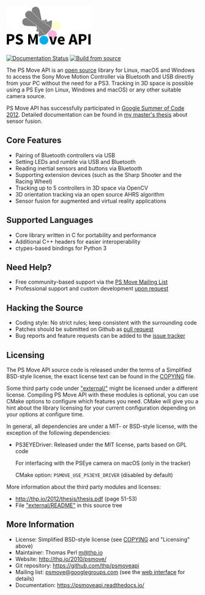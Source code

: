 ![PS Move API](./contrib/header.png)
===========

[![Documentation Status](https://readthedocs.org/projects/psmoveapi/badge/?version=latest)](https://psmoveapi.readthedocs.io/en/latest)
[![Build from source](https://github.com/thp/psmoveapi/actions/workflows/build.yml/badge.svg)](https://github.com/thp/psmoveapi/actions/workflows/build.yml)

The PS Move API is an [open source](https://github.com/thp/psmoveapi/blob/master/COPYING) library for Linux, macOS and Windows to access the Sony Move Motion Controller via Bluetooth and USB directly from your PC without the need for a PS3. Tracking in 3D space is possible using a PS Eye (on Linux, Windows and macOS) or any other suitable camera source.

PS Move API has successfully participated in [Google Summer of Code 2012](http://www.google-melange.com/gsoc/homepage/google/gsoc2012). Detailed documentation can be found in [my master's thesis](http://thp.io/2012/thesis/) about sensor fusion.


Core Features
-------------

 * Pairing of Bluetooth controllers via USB
 * Setting LEDs and rumble via USB and Bluetooth
 * Reading inertial sensors and buttons via Bluetooth
 * Supporting extension devices (such as the Sharp Shooter and the Racing Wheel)
 * Tracking up to 5 controllers in 3D space via OpenCV
 * 3D orientation tracking via an open source AHRS algorithm
 * Sensor fusion for augmented and virtual reality applications

Supported Languages
-------------------

 * Core library written in C for portability and performance
 * Additional C++ headers for easier interoperability
 * ctypes-based bindings for Python 3

Need Help?
----------

 * Free community-based support via the [PS Move Mailing List](https://groups.google.com/forum/#!aboutgroup/psmove)
 * Professional support and custom development [upon request](http://thp.io/about)

Hacking the Source
------------------

 * Coding style: No strict rules; keep consistent with the surrounding code
 * Patches should be submitted on Github as [pull request](https://github.com/thp/psmoveapi/pulls)
 * Bug reports and feature requests can be added to the [issue tracker](https://github.com/thp/psmoveapi/issues)

Licensing
---------

The PS Move API source code is released under the terms of a Simplified BSD-style license, the exact license text can be found in the [COPYING](https://github.com/thp/psmoveapi/blob/master/COPYING) file.

Some third party code under ["external/"](https://github.com/thp/psmoveapi/blob/master/external) might be licensed under a different license. Compiling PS Move API with these modules is optional, you can use CMake options to configure which features you need. CMake will give you a hint about the library licensing for your current configuration depending on your options at configure time.

In general, all dependencies are under a MIT- or BSD-style license, with the
exception of the following dependencies:

 - PS3EYEDriver: Released under the MIT license, parts based on GPL code

   For interfacing with the PSEye camera on macOS (only in the tracker)

   CMake option: `PSMOVE_USE_PS3EYE_DRIVER` (disabled by default)

More information about the third party modules and licenses:

  - http://thp.io/2012/thesis/thesis.pdf (page 51-53)
  - File ["external/README"](https://github.com/thp/psmoveapi/blob/master/external/README) in this source tree


More Information
----------------

 * License: Simplified BSD-style license (see [COPYING](https://github.com/thp/psmoveapi/blob/master/COPYING) and "Licensing" above)
 * Maintainer: Thomas Perl <m@thp.io>
 * Website: http://thp.io/2010/psmove/
 * Git repository: https://github.com/thp/psmoveapi
 * Mailing list: psmove@googlegroups.com (see the [web interface](https://groups.google.com/forum/#!aboutgroup/psmove) for details)
 * Documentation: https://psmoveapi.readthedocs.io/


